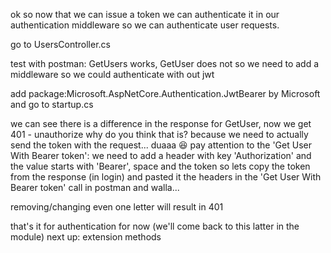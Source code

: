 ok so now that we can issue a token
 we can authenticate it in our authentication middleware so we can authenticate user requests.

go to UsersController.cs 

test with postman: GetUsers works, GetUser does not so we need to add a middleware so we could authenticate with out jwt

add package:Microsoft.AspNetCore.Authentication.JwtBearer by Microsoft
and go to startup.cs

we can see there is a difference in the response for GetUser, now we get 401 - unauthorize
why do you think that is?
because we need to actually send the token with the request... duaaa 😆
pay attention to the 'Get User With Bearer token': we need to add a header with key 'Authorization' and the value starts with 'Bearer', space and the token
so lets copy the token from the response (in login) and pasted it the headers in the 'Get User With Bearer token' call in postman
and walla...

removing/changing even one letter will result in 401 

that's it for authentication for now (we'll come back to this latter in the module)
next up: extension methods